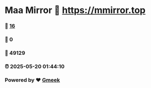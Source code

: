# Maa Mirror :link: https://mmirror.top 
### :page_facing_up: [16](https://mmirror.top/tag.html) 
### :speech_balloon: 0 
### :hibiscus: 49129 
### :alarm_clock: 2025-05-20 01:44:10 
### Powered by :heart: [Gmeek](https://github.com/Meekdai/Gmeek)
